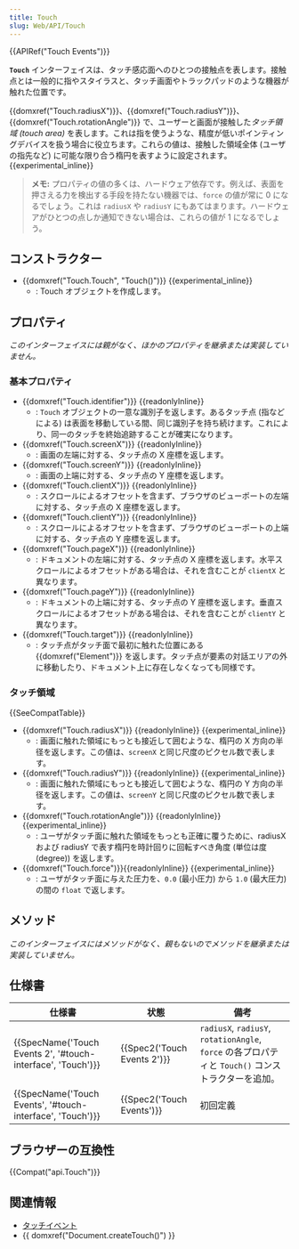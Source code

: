 ```yaml
---
title: Touch
slug: Web/API/Touch
---
```


{{APIRef("Touch Events")}}

**`Touch`** インターフェイスは、タッチ感応面へのひとつの接触点を表します。接触点とは一般的に指やスタイラスと、タッチ画面やトラックパッドのような機器が触れた位置です。

{{domxref("Touch.radiusX")}}、{{domxref("Touch.radiusY")}}、{{domxref("Touch.rotationAngle")}} で、ユーザーと画面が接触した*タッチ領域 (touch area)* を表します。これは指を使うような、精度が低いポインティングデバイスを扱う場合に役立ちます。これらの値は、接触した領域全体 (ユーザの指先など) に可能な限り合う楕円を表すように設定されます。 {{experimental_inline}}

> **メモ:** プロパティの値の多くは、ハードウェア依存です。例えば、表面を押さえる力を検出する手段を持たない機器では、`force` の値が常に 0 になるでしょう。これは `radiusX` や `radiusY` にもあてはまります。ハードウェアがひとつの点しか通知できない場合は、これらの値が 1 になるでしょう。

## コンストラクター

- {{domxref("Touch.Touch", "Touch()")}} {{experimental_inline}}
  - : Touch オブジェクトを作成します。

## プロパティ

_このインターフェイスには親がなく、ほかのプロパティを継承または実装していません。_

### 基本プロパティ

- {{domxref("Touch.identifier")}} {{readonlyInline}}
  - : `Touch` オブジェクトの一意な識別子を返します。あるタッチ点 (指などによる) は表面を移動している間、同じ識別子を持ち続けます。これにより、同一のタッチを終始追跡することが確実になります。
- {{domxref("Touch.screenX")}} {{readonlyInline}}
  - : 画面の左端に対する、タッチ点の X 座標を返します。
- {{domxref("Touch.screenY")}} {{readonlyInline}}
  - : 画面の上端に対する、タッチ点の Y 座標を返します。
- {{domxref("Touch.clientX")}} {{readonlyInline}}
  - : スクロールによるオフセットを含まず、ブラウザのビューポートの左端に対する、タッチ点の X 座標を返します。
- {{domxref("Touch.clientY")}} {{readonlyInline}}
  - : スクロールによるオフセットを含まず、ブラウザのビューポートの上端に対する、タッチ点の Y 座標を返します。
- {{domxref("Touch.pageX")}} {{readonlyInline}}
  - : ドキュメントの左端に対する、タッチ点の X 座標を返します。水平スクロールによるオフセットがある場合は、それを含むことが `clientX` と異なります。
- {{domxref("Touch.pageY")}} {{readonlyInline}}
  - : ドキュメントの上端に対する、タッチ点の Y 座標を返します。垂直スクロールによるオフセットがある場合は、それを含むことが `clientY` と異なります。
- {{domxref("Touch.target")}} {{readonlyInline}}
  - : タッチ点がタッチ面で最初に触れた位置にある {{domxref("Element")}} を返します。タッチ点が要素の対話エリアの外に移動したり、ドキュメント上に存在しなくなっても同様です。

### タッチ領域

{{SeeCompatTable}}

- {{domxref("Touch.radiusX")}} {{readonlyInline}} {{experimental_inline}}
  - : 画面に触れた領域にもっとも接近して囲むような、楕円の X 方向の半径を返します。この値は、`screenX` と同じ尺度のピクセル数で表します。
- {{domxref("Touch.radiusY")}} {{readonlyInline}} {{experimental_inline}}
  - : 画面に触れた領域にもっとも接近して囲むような、楕円の Y 方向の半径を返します。この値は、`screenY` と同じ尺度のピクセル数で表します。
- {{domxref("Touch.rotationAngle")}} {{readonlyInline}} {{experimental_inline}}
  - : ユーザがタッチ面に触れた領域をもっとも正確に覆うために、radiusX および radiusY で表す楕円を時計回りに回転すべき角度 (単位は度 (degree)) を返します。
- {{domxref("Touch.force")}}{{readonlyInline}} {{experimental_inline}}
  - : ユーザがタッチ面に与えた圧力を、`0.0` (最小圧力) から `1.0` (最大圧力) の間の `float` で返します。

## メソッド

_このインターフェイスにはメソッドがなく、親もないのでメソッドを継承または実装していません。_

## 仕様書

| 仕様書                                                                           | 状態                                 | 備考                                                                                               |
| -------------------------------------------------------------------------------- | ------------------------------------ | -------------------------------------------------------------------------------------------------- |
| {{SpecName('Touch Events 2', '#touch-interface', 'Touch')}} | {{Spec2('Touch Events 2')}} | `radiusX`, `radiusY`, `rotationAngle`, `force` の各プロパティと `Touch()` コンストラクターを追加。 |
| {{SpecName('Touch Events', '#touch-interface', 'Touch')}}     | {{Spec2('Touch Events')}}     | 初回定義                                                                                           |

## ブラウザーの互換性

{{Compat("api.Touch")}}

## 関連情報

- [タッチイベント](/ja/docs/Web/API/Touch_events)
- {{ domxref("Document.createTouch()") }}
